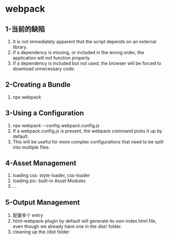 # webpack

## 1-当前的缺陷
1. It is not immediately apparent that the script depends on an external library.
2. If a dependency is missing, or included in the wrong order, the application will not function properly.
3. If a dependency is included but not used, the browser will be forced to download unnecessary code.

## 2-Creating a Bundle
1. npx webpack

## 3-Using a Configuration
1. npx webpack --config webpack.config.js
2. If a webpack.config.js is present, the webpack command picks it up by default.
3. This will be useful for more complex configurations that need to be split into multiple files.

## 4-Asset Management
1. loading css: style-loader, css-loader
2. loading pic: built-in Asset Modules
3. ...

## 5-Output Management
1. 配置多个 entry
2. html-webpack-plugin by default will generate its own index.html file, even though we already have one in the dist/ folder.
3. cleaning up the /dist folder

